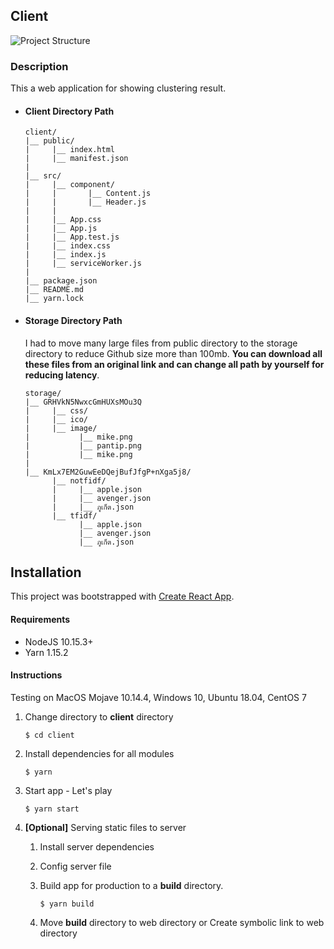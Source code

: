 ## Client 

![Project Structure](https://lh3.googleusercontent.com/PfQc3hK_N9CbBSKFy4oXaulKJyNVitly72vl6zwK1F2DiXW8sp00MXDp9tzGt42z9qa3_5HbJXksMYPt3PrIVLVPZ9EALNFGMW7eHQ41aGAr4eHhL0zpJ2ge9gosQRoncQ5q8bm3d9ImlH67RKq4urHg6tv5nsrW_Il2Klcw4bRLNj16zeHP_D3in4wxkULDGEx_lrmgtvlbPGi-EBALcybaoscRtP4zhIQqMSjLeC-kSwFdRhABoPH9DG2xVbUxZAEVo8nDXZ_c_7gfOzD820_RK8zjD5nNoiAAl6dmVx3JNgQk47JWOFcJrJb4LplfAgUbmw6BzxsZJMQP9Rvz7SBjPyjbFkl-27lp28zhlpIMBH-3kLgeC4YAKfKi6JSRTD5_iUZhhjCgiRXdnJ4NBg5iR6D4StPgBRPogbZhmDkCoUj4fIWQu5XlJ10_MW25_6sSX6Ep902q5idvhi3WJYgWdBLcsRwr7MVQUyyE9qdTq_ZBu8kLmWDe4ju-0B65CH03aGIS0FbWgowT20jN28al5yUMrqkM7_soRqotOUpiPEk4yQcqDn0wpzHiYjEny8X6HYXV-BlPHB2rB8KmL9H6mRMJ-aYGH6FS7KSFq29ldss9Z8kKDX4fsAYmzBRRaikerHha5EuIN69dCfEf7jjKOXJA4oUL=w3304-h1924-no)



### Description

This a web application for showing clustering result. 

- #### Client Directory Path

  ```
  client/
  |__ public/
  |		|__ index.html
  |		|__ manifest.json
  |
  |__ src/
  |		|__ component/
  |		|		|__ Content.js
  |		|		|__ Header.js
  |		|
  |		|__ App.css
  |		|__ App.js
  |		|__ App.test.js
  |		|__ index.css
  |		|__ index.js
  |		|__ serviceWorker.js
  |
  |__ package.json
  |__ README.md
  |__ yarn.lock
  ```

- #### Storage Directory Path
	
    I had to move many large files from public directory to the storage directory to reduce Github size more than 100mb. **You can download all these files from an original link and can change all path by yourself for reducing latency**.
    
  ```
  storage/
  |__ GRHVkN5NwxcGmHUXsMOu3Q
  |	  	|__ css/
  |	  	|__ ico/
  |	  	|__ image/
  |			  |__ mike.png
  |			  |__ pantip.png
  |			  |__ mike.png
  |
  |__ KmLx7EM2GuwEeDQejBufJfgP+nXga5j8/
      	|__ notfidf/
      	|	  |__ apple.json
      	|	  |__ avenger.json
        |	  |__ ภูเก็ต.json
      	|__ tfidf/
        	  |__ apple.json
          	  |__ avenger.json
              |__ ภูเก็ต.json

	``` 

## Installation

This project was bootstrapped with [Create React App](https://github.com/facebook/create-react-app).

#### Requirements

- NodeJS 10.15.3+
- Yarn 1.15.2

#### Instructions
Testing on MacOS Mojave 10.14.4, Windows 10, Ubuntu 18.04, CentOS 7

1. Change directory to **client** directory
	```
    $ cd client
    ```
    
2. Install dependencies for all modules
	```
    $ yarn
    ```
    
3. Start app - Let's play
	```
    $ yarn start
    ```
  
4. **[Optional]** Serving static files to server

    1. Install server dependencies
    2. Config server file
    3. Build app for production to a **build** directory.

        ```
        $ yarn build
        ```

    4. Move **build** directory to web directory or Create symbolic link to web directory
